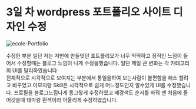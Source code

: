 <h1>3일 차 wordpress 포트폴리오 사이트 디자인 수정</h1>

![ecole-Portfolio](https://github.com/Korcp/ecole-project/assets/48702154/3b0ca899-e493-45be-9b2f-c0d82bfcde4e)
<br/>

수정한 부분
일단 저는 저번에 만들엇던 포트폴리오가 너무 딱딱하고 정적인 느낌이 들어서 수정할때는 블로그 느낌이 나게 수정을했습니다.
일단 제일 큰 변화는 각 카테고리의 UI를 달리하였습니다  
전체적으로 시각적으로 보여지는 부분에서 통일을하여 보는사람이 불편함을 해소 할려고 바꾸었고
이모지랑 Skill은 시각적으로 쉽게 어느정도인지 알수있게 UI를 수정했습니다.
프로필을 블로그느낌나게 동그랗게 수정하였고 배경색도 순서를 바꿔 맨 처음에 들어갓을때 테마랑 흰색이라 어울리게 수정하였습니다.
